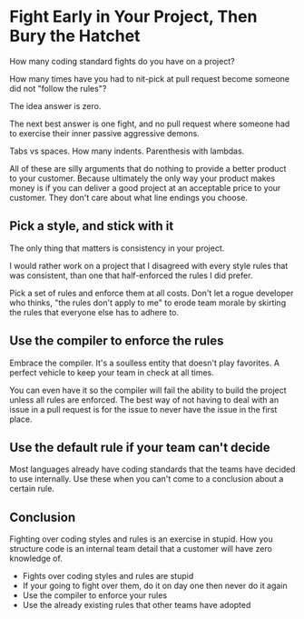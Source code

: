 # Fight Early in Your Project, Then Bury the Hatchet

How many coding standard fights do you have on a project?

How many times have you had to nit-pick at pull request become someone did not "follow the rules"?

The idea answer is zero.

The next best answer is one fight, and no pull request where someone had to exercise their inner passive aggressive demons.

Tabs vs spaces.
How many indents.
Parenthesis with lambdas.

All of these are silly arguments that do nothing to provide a better product to your customer. Because ultimately the only way your product makes money is if you can deliver a good project at an acceptable price to your customer. They don't care about what line endings you choose.

## Pick a style, and stick with it

The only thing that matters is consistency in your project.

I would rather work on a project that I disagreed with every style rules that was consistent, than one that half-enforced the rules I did prefer.

Pick a set of rules and enforce them at all costs. Don't let a rogue developer who thinks, "the rules don't apply to me" to erode team morale by skirting the rules that everyone else has to adhere to.

## Use the compiler to enforce the rules

Embrace the compiler. It's a soulless entity that doesn't play favorites. A perfect vehicle to keep your team in check at all times.

You can even have it so the compiler will fail the ability to build the project unless all rules are enforced. The best way of not having to deal with an issue in a pull request is for the issue to never have the issue in the first place.

## Use the default rule if your team can't decide

Most languages already have coding standards that the teams have decided to use internally. Use these when you can't come to a conclusion about a certain rule.

## Conclusion

Fighting over coding styles and rules is an exercise in stupid. How you structure code is an internal team detail that a customer will have zero knowledge of.

* Fights over coding styles and rules are stupid
* If your going to fight over them, do it on day one then never do it again
* Use the compiler to enforce your rules
* Use the already existing rules that other teams have adopted
